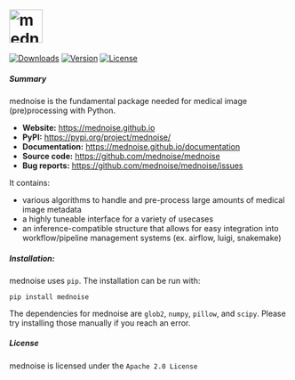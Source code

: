 # <img alt="mednoise" src="https://mednoise.github.io/_static/logo.png" height="60">

[![Downloads](https://img.shields.io/pypi/dm/mednoise?color=blue&style=flat-square)](https://pypi.org/project/mednoise/)
[![Version](https://img.shields.io/pypi/v/mednoise?color=orange&label=version&style=flat-square)](https://pypi.org/project/mednoise/)
[![License](https://img.shields.io/github/license/mednoise/mednoise?color=red&label=license&style=flat-square)](https://github.com/mednoise/mednoise/blob/main/LICENSE)


##### Summary 

mednoise is the fundamental package needed for medical image (pre)processing with Python.

- **Website:** https://mednoise.github.io
- **PyPI:** https://pypi.org/project/mednoise/
- **Documentation:** https://mednoise.github.io/documentation
- **Source code:** https://github.com/mednoise/mednoise
- **Bug reports:** https://github.com/mednoise/mednoise/issues

It contains:
- various algorithms to handle and pre-process large amounts of medical image metadata
- a highly tuneable interface for a variety of  usecases
- an inference-compatible structure that allows for easy integration into workflow/pipeline management systems (ex. airflow, luigi, snakemake)

##### Installation:

mednoise uses `pip`.  The installation can be run with:

    pip install mednoise
    
The dependencies for mednoise are  `glob2`, `numpy`, `pillow`, and `scipy`. Please try installing those manually if you reach an error.
   
##### License

mednoise is licensed under the `Apache 2.0 License`


